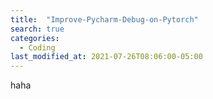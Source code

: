 ```yaml
---
title:  "Improve-Pycharm-Debug-on-Pytorch"
search: true
categories: 
  - Coding
last_modified_at: 2021-07-26T08:06:00-05:00
---
```

haha
